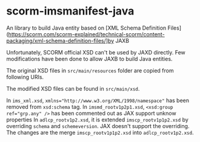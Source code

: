 # scorm-imsmanifest-java
An library to build Java entity based on [XML Schema Definition Files](https://scorm.com/scorm-explained/technical-scorm/content-packaging/xml-schema-definition-files/]by JAXB

Unfortunately, SCORM official XSD can't be used by JAXD directly. Few modifications have been done to allow JAXB to build Java entities.

The original XSD files in `src/main/resources` folder are copied from following URIs.

The modified XSD files can be found in `src/main/xsd`.  

In `ims_xml.xsd`, `xmlns="http://www.w3.org/XML/1998/namespace"` has been removed from `xsd:schema` tag.
In `imsmd_rootv1p2p1.xsd`, `<xsd:group ref="grp.any" />` has been commented out as JAX support unknow properties
In `adlcp_rootv1p2.xsd`, it is extended `imscp_rootv1p1p2.xsd` by overriding `schema` and `schemeversion`. JAX doesn't support the overriding. The changes are the merge `imscp_rootv1p1p2.xsd` into `adlcp_rootv1p2.xsd`.  
